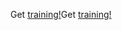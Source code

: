 <span data-ttu-id="b3f05-101">Get [training!](/dynamics365/get-started/training/)</span><span class="sxs-lookup"><span data-stu-id="b3f05-101">Get [training!](/dynamics365/get-started/training/)</span></span>
